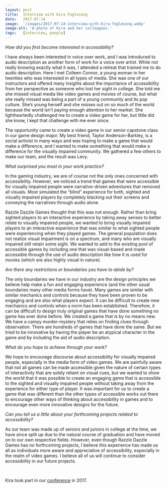 ```yaml
---
layout: post
title:  Interview with Kira Foglesong
date:   2017-07-14
image:  '/images/2017-07-14-interview-with-kira-foglesong.webp'
image-alt: 'A photo of Kira and her colleagues.'
tags:   [interview, people]
---
```


*How did you first become interested in accessibility?*

I have always been interested in voice over work, and I was introduced to audio description as another form of work for a voice over artist. While not really knowing exactly what it was, I attended a retreat that trained me to do audio description. Here I met Colleen Connor, a young woman in her twenties who was interested in all types of media. She was one of our instructors and offered many insights about the importance of accessibility from her perspective as someone who lost her sight in college. She told me she missed visual media like video games and movies of course, but what she really missed was being a part of a young community and its pop culture. She’s young herself and she misses out on so much of the world because the world isn’t paying enough attention to her market. She lightheartedly challenged me to create a video game for her, but little did she know, I kept that challenge with me ever since.

The opportunity came to create a video game in our senior capstone class in our game design major. My best friend, Taylor Anderson-Barkley, is a social activist in many ways and was hoping to make a game that would make a difference, and I wanted to make something that would make a difference for the visually impaired community. We gathered a few others to make our team, and the result was Levy.

*What surprised you most in your work practice?*

In the gaming industry, we are of course not the only ones concerned with accessibility. However, we noticed a trend that games that were accessible for visually impaired people were narrative-driven adventures that removed all visuals. Most simulated the “blind” experience for both, sighted and visually impaired players by completely blacking out their screens and conveying the narratives through audio alone.

Razzle Dazzle Games thought that this was not enough. Rather than bring sighted players to an interactive experience by taking away senses to better relate to visually impaired people, we wanted to bring visually impaired players to an interactive experience that was similar to what sighted people were experiencing when they played games. The general population does not realize visual impairment is on a spectrum, and many who are visually impaired still retain some sight. We wanted to add to the existing pool of accessible games by including one that was visual-based and made accessible through the use of audio description like how it is used for movies (which are also highly visual in nature).

*Are there any restrictions or boundaries you have to abide by?*

The only boundaries we have in our industry are the design principles we believe help make a fun and engaging experience (and the other usual boundaries many other media forms have). Many games are similar with similar mechanics and controls because they have been proven to be engaging and are also what players expect. It can be difficult to create new mechanics and controls when a norm has been established. Therefore, it can be difficult to design truly original games that have done something no game has ever done before. We created a game that is by no means new. We have a campy murder-mystery that relies on finding clues through observation. There are hundreds of games that have done the same. But we tried to be innovative by having the player be an atypical character in the game and by including the aid of audio description.

*What do you hope to achieve through your work?*

We hope to encourage discourse about accessibility for visually impaired people, especially in the media form of video games. We are painfully aware that not all games can be made accessible given the nature of certain types of interactivity that are solely reliant on visual cues, but we wanted to show the world that it was possible to create an engaging game that is accessible to the sighted and visually impaired people without taking away from the experience for either type of player. It was important for us to create a game that was different than the other types of accessible works out there to encourage other ways of thinking about accessibility in games and to encourage even more innovative designs for the future.

*Can you tell us a little about your forthcoming projects related to accessibility?*

As our team was made up of seniors and juniors in college at the time, we have since split up due to the natural course of graduation and have moved on to our own respective fields. However, even though Razzle Dazzle Games has no forthcoming projects, I believe this experience has made us all as individuals more aware and appreciative of accessibility, especially in the realm of video games. I believe all of us will continue to consider accessibility in our future projects.

<br>

Kira took part in our [conference](conference-on-accessibility-in-film-television-and-interactive-media) in 2017.